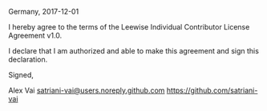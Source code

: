 Germany, 2017-12-01

I hereby agree to the terms of the Leewise Individual Contributor License
Agreement v1.0.

I declare that I am authorized and able to make this agreement and sign this
declaration.

Signed,

Alex Vai satriani-vai@users.noreply.github.com https://github.com/satriani-vai
